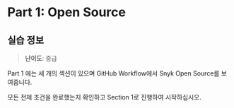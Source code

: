 # Part 1: Open Source

## 실습 정보 <a href="#lab-meta" id="lab-meta"></a>

> **난이도**: 중급

Part 1 에는 세 개의 섹션이 있으며 GitHub Workflow에서 Snyk Open Source를 보여줍니다.

모든 전제 조건을 완료했는지 확인하고 Section 1로 진행하여 시작하십시오.
